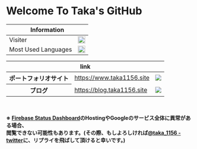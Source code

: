 # Welcome To Taka's GitHub

<table>
    <thead>
        <tr>
            <th colspan="2">Information</th>
        </tr>
    </thead>
    <tbody>
        <tr>
            <td>
                Visiter
            </td>
            <td>
                <img src="https://taka1156-backend.glitch.me/api/v1/visiter.svg?color=tomato" width="100%">
            </td>
        </tr>
        <tr>
            <td>
                Most Used Languages
            </td>
            <td>
                <img src="https://taka1156-backend.glitch.me/api/v1/github.svg?account=taka1156&bgcolor=none" height="90%" width="100%">
            </td>
        </tr>
    <tbody>
</table>

<table>
    <thead>
        <tr>
            <th colspan="3">link</th>
        </tr>
    </thead>
    <tbody>
        <tr>
            <th>
                ポートフォリオサイト
            </th>
            <td>
                <a href="https://www.taka1156.site">https://www.taka1156.site</a>
            </td>
            <td>
             <img src="https://img.shields.io/github/actions/workflow/status/taka1156/nuxt-portoflio/main.yml?branch=master">
            </td>
        </tr>
        <tr>
            <th>
                ブログ
            </th>
            <td>
                <a href="https://blog.taka1156.site">https://blog.taka1156.site</a>
            </td>
            <td>
                 <img src="https://img.shields.io/github/actions/workflow/status/taka1156/nuxt-blog/main.yml?branch=master">
            </td>
        </tr>
    <tbody>
</table><br>

**※ [Firebase Status Dashboard](https://status.firebase.google.com/)のHostingやGoogleのサービス全体に異常がある場合、<br>
閲覧できない可能性もあります。(その際、もしよろしければ[@taka_1156 - twitter](https://twitter.com/taka_1156)に、リプライを飛ばして頂けると幸いです。)**
